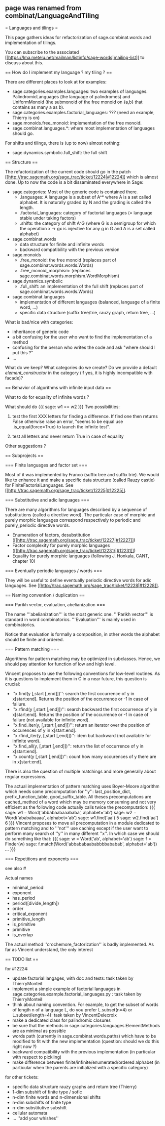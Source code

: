 ## page was renamed from combinat/LanguageAndTiling
= Languages and tilings =

This page gathers ideas for refactorization of sage.combinat.words and implementation of tilings. 

You can subscribe to the associated [[https://lma.metelu.net/mailman/listinfo/sage-words|mailing-list]] to discuss about this.

== How do I implement my language ? my tiling ? ==

There are different places to look at for examples:
 * sage.categories.examples.languages: two examples of languages. PalindromicLanguages (the language of palindromes) and UniformMonoid (the submonoid of the free monoid on {a,b} that contains as many a as b).
 * sage.categories.examples.factorial_languages: ??? (need an example, Thierry is on)
 * sage.monoids.free_monoid: implementation of the free monoid.
 * sage.combinat.languages.*: where most implementation of languages should go.

For shifts and tilings, there is (up to now) almost nothing:
 * sage.dynamics.symbolic.full_shift: the full shift

== Structure ==

The refactorization of the current code should go in the patch [[http://trac.sagemath.org/sage_trac/ticket/12224|#12224]] which is almost done. Up to now the code is a bit dissaminated everywhere in Sage:

 * sage.categories: Most of the generic code is contained there.
   * .languages: A language is a subset of A^* where A is a set called alphabet. It is naturally graded by N and the grading is called the length.
   * .factorial_languages: category of factorial languages (= language stable under taking factors)
   * .shifts: the category of shift A^G (where G is a semigroup for which the operation x -> gx is injective for any g in G and A is a set called alphabet)
 * sage.combinat.words
   * data structure for finite and infinite words
   * backward compatibility with the previous version
 * sage.monoids
   * .free_monoid: the free monoid (replaces part of sage.combinat.words.words.Words)
   * .free_monoid_morphism: (replaces sage.combinat.words.morphism.WordMorphism)
 * sage.dynamics.symbolic
   * .full_shift: an implementation of the full shift (replaces part of sage.combinat.words.words.Words)
 * sage.combinat.languages
   * implementation of different languages (balanced, language of a finite word, ...)
   * specific data structure (suffix tree/trie, rauzy graph, return tree, ...)

What is bad/nice with categories:
 * inheritance of generic code
 * a bit confusing for the user who want to find the implementation of a method
 * confusing for the person who writes the code and ask "where should I put this ?"
 * ...

What do we keep? What categories do we create? Do we provide a default _element_constructor_ in the category (if yes, it is highly incompatible with facade)?

== Behavior of algorithms with infinite input data ==

What to do for equality of infinite words ?

What should do
{{{
sage: w1 == w2
}}}
Two possibilities: 

 1. test the first XXX letters for finding a difference. If find one then returns False otherwise raise an error, "seems to be equal use .is_equal(force=True) to launch the infinite test".

 2. test all letters and never return True in case of equality

Other suggestions ?

== Subprojects ==

=== Finite languages and factor set ===

Most of it was implemented by Franco (suffix tree and suffix trie). We would like to enhance it and make a specific data structure (called Rauzy castle) for FiniteFactorialLanguages. See [[http://trac.sagemath.org/sage_trac/ticket/12225|#12225]].

=== Substitutive and adic languages ===

There are many algorithms for languages described by a sequence of substitutions (called a directive word). The particular case of morphic and purely morphic languages correspond respectively to periodic and purely_periodic directive words.

 * Enumeration of factors, desubstitution ([[http://trac.sagemath.org/sage_trac/ticket/12227|#12227]])
 * Factor complexity for purely morphic languages ([[http://trac.sagemath.org/sage_trac/ticket/12231/|#12231]])
 * Equality for purely morphic languages (following J. Honkala, CANT, chapter 10)

=== Eventually periodic languages / words ===

They will be useful to define eventually periodic directive words for adic languages. See [[http://trac.sagemath.org/sage_trac/ticket/12228|#12228]].

== Naming convention / duplication ==

=== Parikh vector, evaluation, abelianization ===

The name '''abelianization''' is the most generic one. '''Parikh vector''' is standard in word combinatorics. '''Evaluation''' is mainly used in combinatorics.

Notice that evaluation is formally a composition, in other words the alphabet should be finite and ordered.

=== Pattern matching ===

Algorithms for pattern matching may be optimized in subclasses. Hence, we should pay attention for function of low and high level.

Vincent proposes to use the following conventions for low-level routines. As it is questions to implement them in C in a near future, this question is crucial:

  * ''x.find(y [,start [,end]])'': search the first occurrence of y in x[start:end]. Returns the position of the occurrence or -1 in case of failure.
  * ''x.rfind(y [,start [,end]])'': search backward the first occurrence of y in x[start:end]. Returns the position of the occurrence or -1 in case of failure (not available for infinite word).
  * ''x.find_iter(y, [,start [,end]])'': return an iterator over the position of occurences of y in x[start:end].
  * ''x.rfind_iter(y, [,start [,end]])'': idem but backward (not available for infinite word).
  * ''x.find_all(y, [,start [,end]])'': return the list of occurrence of y in x[start:end].
  * ''x.count(y [,start [,end]])'': count how many occurences of y there are in x[start:end].

There is also the question of multiple matchings and more generally about regular expressions.

The actual implementation of pattern matching uses Boyer-Moore algorithm which needs some precomputation for ''y'': last_position_dict, prefix_function_table, good_suffix_table. All theses precomputations are cached_method of a word which may be memory consuming and not very efficient as the following code actually calls twice the precomputation:
{{{
sage: w1 = Word('abbabaabaaababa', alphabet='ab')
sage: w2 = Word('abababaaaa', alphabet='ab')
sage: w1.find('aa')
5
sage: w2.find('aa')
6
}}}
Vincent proposes to move all precomputation in a module dedicated to pattern matching and to '''not''' use caching except if the user want to perform many search of ''y'' in many different ''x''. In which case we should do something like that:
{{{
sage: w = Word('ab', alphabet='ab')
sage: f = Finder(w)
sage: f.match(Word('abbababaababbbbababab', alphabet='ab'))
...
}}}

=== Repetitions and exponents ===

see also #

Actual names
 * minimal_period
 * exponent
 * has_period
 * period([divide_length])
 * order
 * critical_exponent
 * primitive_length
 * is_primitive
 * primitive
 * is_overlap

The actual method ''crochemore_factorization'' is badly implemented. As far as Vincent understand, the only interest 

== TODO list ==

for #12224:
 * update factorial langages, with doc and tests: task taken by ThierryMonteil
 * implement a simple example of factorial languages in sage.categories.example.factorial_languages.py : task taken by ThierryMonteil
 * think about naming convention. For example, to get the subset of words of length n of a language L, do you prefer L.subset(n=4) or L.subset(length=4): task taken by VincentDelecroix
 * make a dedicated class for palindromic closures
 * be sure that the methods in sage.categories.languages.ElementMethods are as minimal as possible
 * words path (currently in sage.combinat.words.paths) which have to be modified to fit with the new implementation (question: should we do this right now ?)
 * backward compatibility with the previous implementation (in particular with respect to pickling)
 * make difference between finite/infinite/enumerated/ordered alphabet (in particular when the parents are initialized with a specific category)

for other tickets:
 * specific data structure rauzy graphs and return tree (Thierry)
 * 1-dim subshift of finite type / sofic
 * n-dim finite words and n-dimensional shifts
 * n-dim subshifts of finite type
 * n-dim substitutive subshift
 * cellular automata
 * ... ''add your whishes''
